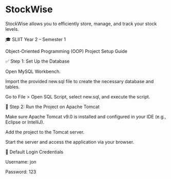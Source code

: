 # StockWise
StockWise allows you to efficiently store, manage, and track your stock levels.



🎓 SLIIT Year 2 – Semester 1

Object-Oriented Programming (OOP) Project Setup Guide



✅ Step 1: Set Up the Database

Open MySQL Workbench.

Import the provided new.sql file to create the necessary database and tables.

Go to File > Open SQL Script, select new.sql, and execute the script.



🚀 Step 2: Run the Project on Apache Tomcat

Make sure Apache Tomcat v9.0 is installed and configured in your IDE (e.g., Eclipse or IntelliJ).

Add the project to the Tomcat server.

Start the server and access the application via your browser.



🔐 Default Login Credentials

Username: jon

Password: 123
